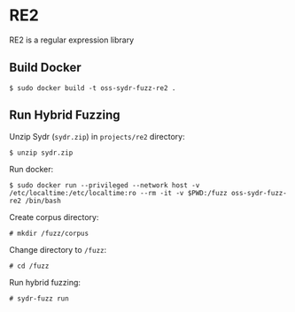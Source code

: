 # RE2

RE2 is a regular expression library

## Build Docker

    $ sudo docker build -t oss-sydr-fuzz-re2 .

## Run Hybrid Fuzzing

Unzip Sydr (`sydr.zip`) in `projects/re2` directory:

    $ unzip sydr.zip

Run docker:

    $ sudo docker run --privileged --network host -v /etc/localtime:/etc/localtime:ro --rm -it -v $PWD:/fuzz oss-sydr-fuzz-re2 /bin/bash

Create corpus directory:

    # mkdir /fuzz/corpus

Change directory to `/fuzz`:

    # cd /fuzz

Run hybrid fuzzing:

    # sydr-fuzz run
